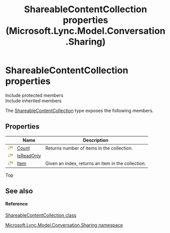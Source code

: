 ﻿---
title: ShareableContentCollection properties (Microsoft.Lync.Model.Conversation.Sharing)
TOCTitle: ShareableContentCollection properties
ms:assetid: Properties.T:Microsoft.Lync.Model.Conversation.Sharing.ShareableContentCollection_DI_3_UC_OCS14MrefLyncWPF
ms:mtpsurl: https://msdn.microsoft.com/en-us/library/microsoft.lync.model.conversation.sharing.shareablecontentcollection_di_3_uc_ocs14mreflyncwpf_properties(v=office.15)
ms:contentKeyID: 48597314
ms.date: 07/28/2014
mtps_version: v=office.15
---

# ShareableContentCollection properties

Include protected members  
Include inherited members  

The [ShareableContentCollection](shareablecontentcollection-class-microsoft-lync-model-conversation-sharing_2.md) type exposes the following members.

## Properties

<table>
<thead>
<tr class="header">
<th> </th>
<th>Name</th>
<th>Description</th>
</tr>
</thead>
<tbody>
<tr class="odd">
<td><img src="images/JJ275421.pubproperty(Office.15).gif" title="Public property" alt="Public property" /></td>
<td><a href="shareablecontentcollection-count-property-microsoft-lync-model-conversation-sharing_2.md">Count</a></td>
<td>Returns number of items in the collection.</td>
</tr>
<tr class="even">
<td><img src="images/JJ275421.pubproperty(Office.15).gif" title="Public property" alt="Public property" /></td>
<td><a href="shareablecontentcollection-isreadonly-property-microsoft-lync-model-conversation-sharing_2.md">IsReadOnly</a></td>
<td></td>
</tr>
<tr class="odd">
<td><img src="images/JJ275421.pubproperty(Office.15).gif" title="Public property" alt="Public property" /></td>
<td><a href="shareablecontentcollection-item-property-microsoft-lync-model-conversation-sharing_2.md">Item</a></td>
<td>Given an index, returns an item in the collection.</td>
</tr>
</tbody>
</table>


Top

## See also

#### Reference

[ShareableContentCollection class](shareablecontentcollection-class-microsoft-lync-model-conversation-sharing_2.md)

[Microsoft.Lync.Model.Conversation.Sharing namespace](microsoft-lync-model-conversation-sharing-namespace_2.md)

